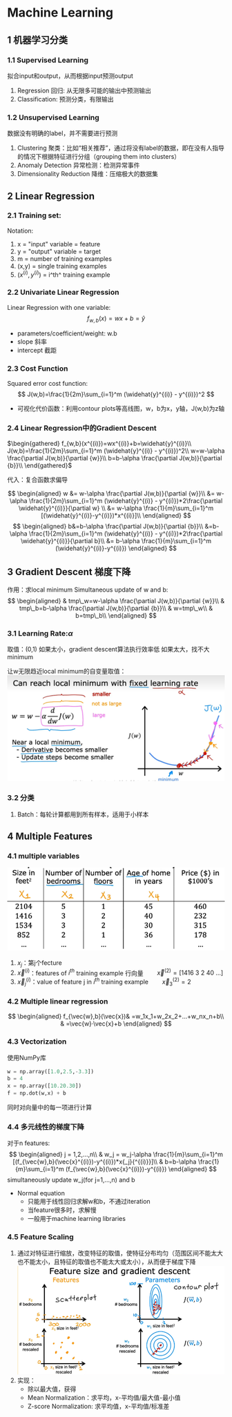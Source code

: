 # Machine Learning

## 1 机器学习分类
### 1.1 Supervised Learning
拟合input和output，从而根据input预测output
1. Regression 回归: 从无限多可能的输出中预测输出
2. Classification: 预测分类，有限输出
### 1.2 Unsupervised Learning
数据没有明确的label，并不需要进行预测
1. Clustering 聚类：比如“相关推荐”，通过将没有label的数据，即在没有人指导的情况下根据特征进行分组（grouping them into clusters）
2. Anomaly Detection 异常检测：检测异常事件
3. Dimensionality Reduction 降维：压缩极大的数据集

## 2 Linear Regression
### 2.1 Training set: 
Notation:
1. x = "input" variable = feature
2. y = "output" variable = target
3. m = number of training examples
4. (x,y) = single training examples
5. $(x^{(i)},y^{(i)})$ = i^th^ training example
### 2.2 Univariate Linear Regression
Linear Regression with one variable:
$$
f_{w,b}(x)=wx+b=\widehat{y}
$$
- parameters/coefficient/weight: w.b
- slope 斜率
- intercept 截距
### 2.3 Cost Function
Squared error cost function:
$$
J(w,b)=\frac{1}{2m}\sum_{i=1}^m (\widehat{y}^{(i)} - y^{(i)})^2
$$
- 可视化代价函数：利用contour plots等高线图，w，b为x，y轴，J(w,b)为z轴
### 2.4 Linear Regression中的Gradient Descent
$\begin{gathered}
f_{w,b}(x^{(i)})=wx^{(i)}+b=\widehat{y}^{(i)}\\
J(w,b)=\frac{1}{2m}\sum_{i=1}^m (\widehat{y}^{(i)} - y^{(i)})^2\\
w=w-\alpha \frac{\partial J(w,b)}{\partial {w}}\\
b=b-\alpha \frac{\partial J(w,b)}{\partial {b}}\\
\end{gathered}$

代入：复合函数求偏导

$$
\begin{aligned}
w &= w-\alpha \frac{\partial J(w,b)}{\partial {w}}\\
&= w-\alpha \frac{1}{2m}\sum_{i=1}^m (\widehat{y}^{(i)} - y^{(i)})*2\frac{\partial \widehat{y}^{(i)}}{\partial w} \\
&= w-\alpha \frac{1}{m}\sum_{i=1}^m [(\widehat{y}^{(i)}-y^{(i)})*x^{(i)}]\\
\end{aligned}
$$
$$
\begin{aligned}
b&=b-\alpha \frac{\partial J(w,b)}{\partial {b}}\\
&=b-\alpha \frac{1}{2m}\sum_{i=1}^m (\widehat{y}^{(i)} - y^{(i)})*2\frac{\partial \widehat{y}^{(i)}}{\partial b}\\
&= b-\alpha \frac{1}{m}\sum_{i=1}^m (\widehat{y}^{(i)}-y^{(i)})
\end{aligned}
$$


## 3 Gradient Descent 梯度下降
作用：求local minimum
Simultaneous update of w and b:
$$
\begin{aligned}
& tmp\_w=w-\alpha \frac{\partial J(w,b)}{\partial {w}}\\
& tmp\_b=b-\alpha \frac{\partial J(w,b)}{\partial {b}}\\
& w=tmp\_w\\
& b=tmp\_b\\
\end{aligned}
$$

### 3.1 Learning Rate:$\alpha$
取值：(0,1)
如果太小，gradient descent算法执行效率低
如果太大，找不大minimum

让w无限趋近local minimum的自变量取值：
![](gradientDescent.png)

### 3.2 分类
1. Batch：每轮计算都用到所有样本，适用于小样本

## 4 Multiple Features
### 4.1 multiple variables
![](multiple%20features.png)
1. $x_j$：第j个fecture
2. $\vec{x}^{(i)}$：features of $i^{th}$ training example 行向量
&emsp;&emsp;$\vec{x}^{(2)}=[1416\ 3\ 2\ 40\ ...]$
3. $\vec{x}{_j}{^{(i)}}$：value of feature j in $i^{th}$ training example
&emsp;&emsp;$\vec{x}{_3}{^{(2)}}=2$
### 4.2 Multiple linear regression
$$
\begin{aligned}
f_{\vec{w},b}(\vec{x})& =w_1x_1+w_2x_2+...+w_nx_n+b\\
& =\vec{w}·\vec{x}+b
\end{aligned}
$$
### 4.3 Vectorization
使用NumPy库
~~~py
w = np.array([1.0,2.5,-3.3])
b = 4
x = np.array([10.20.30])
f = np.dot(w,x) + b
~~~
同时对向量中的每一项进行计算
### 4.4 多元线性的梯度下降
对于n features:
$$
\begin{aligned}
j = 1,2,...,n\\
& w_j = w_j-\alpha \frac{1}{m}\sum_{i=1}^m [(f_{\vec{w},b}(\vec{x}^{(i)})-y^{(i)})*x{_j}{^{(i)}}]\\
& b=b-\alpha \frac{1}{m}\sum_{i=1}^m (f_{\vec{w},b}(\vec{x}^{(i)})-y^{(i)})
\end{aligned}
$$
simultaneously update w_j(for j=1,...,n) and b

- Normal equation
  - 只能用于线性回归求解w和b，不通过iteration
  - 当feature很多时，求解慢
  - 一般用于machine learning libraries

### 4.5 Feature Scaling
1. 通过对特征进行缩放，改变特征的取值，使特征分布均匀（范围区间不能太大也不能太小，且特征的取值也不能太大或太小），从而便于梯度下降
![](featureScale.png)
2. 实现：
   - 除以最大值，获得
   - Mean Normalization：求平均，x-平均值/最大值-最小值
   - Z-score Normalization: 求平均值，x-平均值/标准差